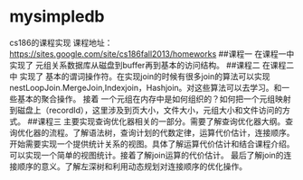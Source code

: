# mysimpledb
cs186的课程实现
课程地址：https://sites.google.com/site/cs186fall2013/homeworks
 ##课程一
  在课程一中 实现了  元组关系数据库从磁盘到buffer再到基本的访问结构。
 ##课程二
  在课程二中 实现了 基本的谓词操作符。在实现join的时候有很多join的算法可以实现nestLoopJoin.MergeJoin,Indexjoin，Hashjoin。对这些算法可以去学习。和一些基本的聚合操作。
   接着 一个元组在内存中是如何组织的？如何把一个元组映射到磁盘上（recordId），这里涉及到页大小，文件大小，元组大小和文件访问的方式。
 ##课程三
    主要实现查询优化器相关的一部分。需要了解查询优化器大纲。查询优化器的流程。了解语法树，查询计划的代数定律，运算代价估计，连接顺序。
     开始需要实现一个提供统计关系的视图。具体了解运算代价估计和结合课程介绍。可以实现一个简单的视图统计。接着了解join运算的代价估计。
     最后了解join的连接顺序的意义。了解左深树和利用动态规划对连接顺序的优化操作。
